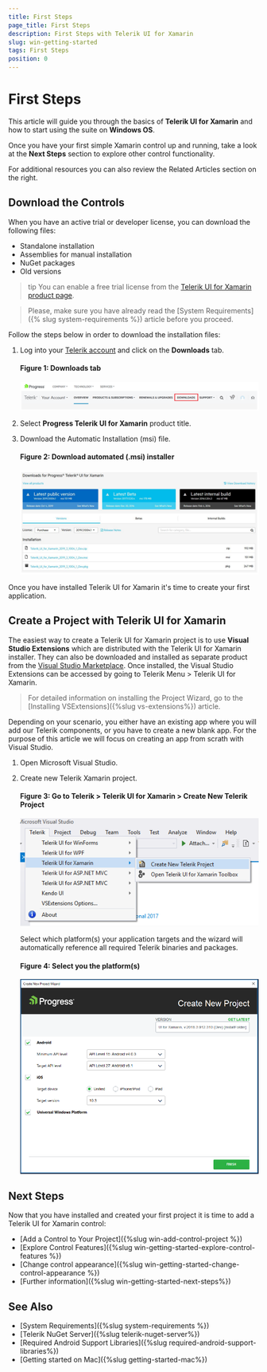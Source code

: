 ```yaml
---
title: First Steps
page_title: First Steps
description: First Steps with Telerik UI for Xamarin
slug: win-getting-started
tags: First Steps
position: 0
---
```


# First Steps

This article will guide you through the basics of __Telerik UI for Xamarin__ and how to start using the suite on __Windows OS__.

Once you have your first simple Xamarin control up and running, take a look at the __Next Steps__ section to explore other control functionality.

For additional resources you can also review the Related Articles section on the right.

## Download the Controls

When you have an active trial or developer license, you can download the following files:

* Standalone installation
* Assemblies for manual installation
* NuGet packages
* Old versions

>tip You can enable a free trial license from the [Telerik UI for Xamarin product page](https://www.telerik.com/xamarin-ui). 

>Please, make sure you have already read the [System Requirements]({% slug system-requirements %}) article before you proceed.

Follow the steps below in order to download the installation files:

1. Log into your [Telerik account](https://www.telerik.com/account/) and click on the __Downloads__ tab.

	#### __Figure 1: Downloads tab__

	![](images/download_product_files_1.png)

2. Select __Progress Telerik UI for Xamarin__ product title.

3. Download the Automatic Installation (msi) file.

	#### __Figure 2: Download automated (.msi) installer__

	![](images/download_product_files_2.png)

Once you have installed Telerik UI for Xamarin it's time to create your first application.

## Create a Project with Telerik UI for Xamarin

The easiest way to create a Telerik UI for Xamarin project is to use **Visual Studio Extensions** which are distributed with the Telerik UI for Xamarin installer. They can also be downloaded and installed as separate product from the [Visual Studio Marketplace](https://marketplace.visualstudio.com/). Once installed, the Visual Studio Extensions can be accessed by going to Telerik Menu > Telerik  UI for Xamarin.

>For detailed information on installing the Project Wizard, go to the [Installing VSExtensions]({%slug vs-extensions%}) article.

Depending on your scenario, you either have an existing app where you will add our Telerik components, or you have to create a new blank app. For the purpose of this article we will focus on creating an app from scrath with Visual Studio.

1. Open Microsoft Visual Studio.

2. Create new Telerik Xamarin project.

	#### __Figure 3: Go to Telerik > Telerik UI for Xamarin > Create New Telerik Project__

	![Visual Studio New Project Create](images/visual-studio-new-project-create2.png)

	Select which platform(s) your application targets and the wizard will automatically reference all required Telerik binaries and packages.

	#### __Figure 4: Select you the platform(s)__

	![Visual Studio New Project Create](images/visual-studio-project-wizard.png)

## Next Steps

Now that you have installed and created your first project it is time to add a Telerik UI for Xamarin control:

- [Add a Control to Your Project]({%slug win-add-control-project %})
- [Explore Control Features]({%slug win-getting-started-explore-control-features %})
- [Change control appearance]({%slug win-getting-started-change-control-appearance %})
- [Further information]({%slug win-getting-started-next-steps%})

## See Also

- [System Requirements]({%slug system-requirements %})
- [Telerik NuGet Server]({%slug telerik-nuget-server%})
- [Required Android Support Libraries]({%slug required-android-support-libraries%})
- [Getting started on Mac]({%slug getting-started-mac%})